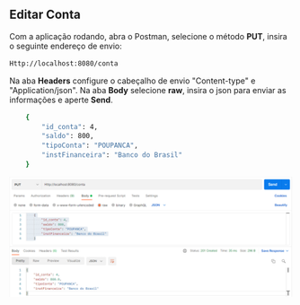 ## Editar Conta

Com a aplicação rodando, abra o Postman, selecione
o método **PUT**, insira o seguinte endereço de envio:
```Html
Http://localhost:8080/conta
```
Na aba **Headers** configure o cabeçalho de
 envio "Content-type" e "Application/json". Na aba
**Body** selecione **raw**, insira o json para
 enviar as informações e aperte **Send**.
```bash
    {
        "id_conta": 4,
        "saldo": 800,
        "tipoConta": "POUPANCA",
        "instFinanceira": "Banco do Brasil"
    }
```
![](https://github.com/Jbisatto/desafiopubfuture/blob/master/docs/Conta/AtualizarConta.png)
